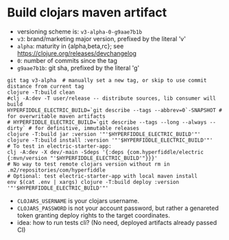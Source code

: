 # Build clojars maven artifact

* versioning scheme is: `v3-alpha-0-g9aae7b1b`
* `v3`: brand/marketing major version, prefixed by the literal 'v'
* `alpha`: maturity in {alpha,beta,rc}; see https://clojure.org/releases/devchangelog
* `0`: number of commits since the tag
* `g9aae7b1b`: git sha, prefixed by the literal 'g'


```shell
git tag v3-alpha  # manually set a new tag, or skip to use commit distance from current tag
clojure -T:build clean
#clj -A:dev -T user/release -- distribute sources, lib consumer will build
HYPERFIDDLE_ELECTRIC_BUILD=`git describe --tags --abbrev=0`-SNAPSHOT # for overwritable maven artifacts
# HYPERFIDDLE_ELECTRIC_BUILD=`git describe --tags --long --always --dirty` # for definitive, immutable releases
clojure -T:build jar :version '"'$HYPERFIDDLE_ELECTRIC_BUILD'"'
clojure -T:build install :version '"'$HYPERFIDDLE_ELECTRIC_BUILD'"'
# To test in electric-starter-app:
clj -A:dev -X dev/-main -Sdeps '{:deps {com.hyperfiddle/electric {:mvn/version "'$HYPERFIDDLE_ELECTRIC_BUILD'"}}}'
# No way to test remote clojars version without rm in .m2/repositories/com/hyperfiddle
# Optional: test electric-starter-app with local maven install
env $(cat .env | xargs) clojure -T:build deploy :version '"'$HYPERFIDDLE_ELECTRIC_BUILD'"'
```

- `CLOJARS_USERNAME` is your clojars username.
- `CLOJARS_PASSWORD` is not your account password, but rather a genareted token granting
deploy rights to the target coordinates.
- idea: how to run tests cli? (No need, deployed artifacts already passed CI)
